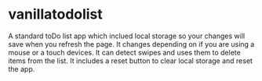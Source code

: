 # vanillatodolist

A standard toDo list app which inclued local storage so your changes will save when you refresh the page.
It changes depending on if you are using a mouse or a touch devices. 
It can detect swipes and uses them to delete items from the list.
It includes a reset button to clear local storage and reset the app.
